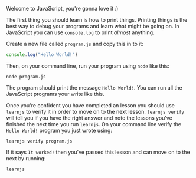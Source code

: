 Welcome to JavaScript, you're gonna love it :)

The first thing you should learn is how to print things. Printing things is the best way to debug your programs and learn what might be going on. In JavaScript you can use `console.log` to print *almost* anything.

Create a new file called `program.js` and copy this in to it:

```javascript
console.log("Hello World!")
```

Then, on your command line, run your program using `node` like this:

`node program.js`

The program should print the message `Hello World!`. You can run all the JavaScript programs your write like this.

Once you're confident you have completed an lesson you should use `learnjs` to verify it in order to move on to the next lesson. `learnjs verify` will tell you if you have the right answer and note the lessons you've finished the next time you run `learnjs`. On your command line verify the `Hello World!` program you just wrote using:

`learnjs verify program.js`

If it says `It worked!` then you've passed this lesson and can move on to the next by running:

`learnjs`
